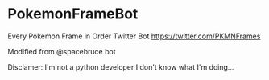 # PokemonFrameBot
Every Pokemon Frame in Order Twitter Bot
https://twitter.com/PKMNFrames

Modified from @spacebruce bot

Disclamer: I'm not a python developer I don't know what I'm doing...
